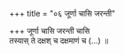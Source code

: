 +++
title = "०६ जूर्णा चासि जरन्ती"

+++
जूर्णा चासि जरन्ती चासि  
तस्यास् ते दक्षश् च दक्षमाणं च (…) ॥
